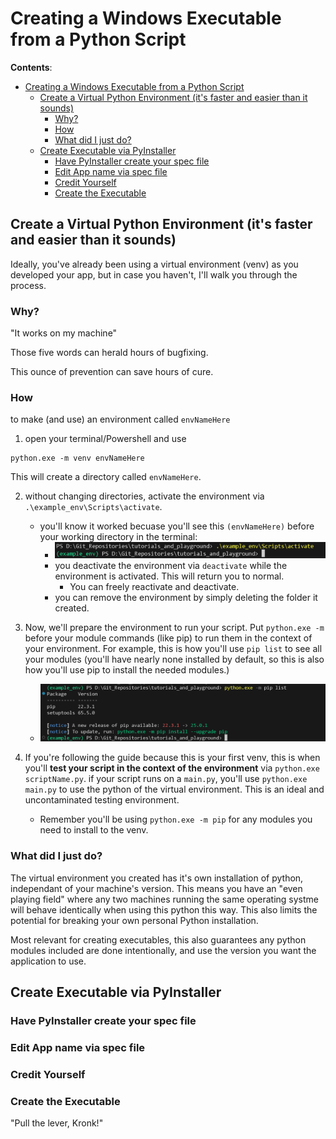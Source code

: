 # Creating a Windows Executable from a Python Script

**Contents**:
- [Creating a Windows Executable from a Python Script](#creating-a-windows-executable-from-a-python-script)
  - [Create a Virtual Python Environment (it's faster and easier than it sounds)](#create-a-virtual-python-environment-its-faster-and-easier-than-it-sounds)
    - [Why?](#why)
    - [How](#how)
    - [What did I just do?](#what-did-i-just-do)
  - [Create Executable via PyInstaller](#create-executable-via-pyinstaller)
    - [Have PyInstaller create your spec file](#have-pyinstaller-create-your-spec-file)
    - [Edit App name via spec file](#edit-app-name-via-spec-file)
    - [Credit Yourself](#credit-yourself)
    - [Create the Executable](#create-the-executable)



## Create a Virtual Python Environment (it's faster and easier than it sounds)

Ideally, you've already been using a virtual environment (venv) as you developed your app, but in case you haven't, I'll walk you through the process.

### Why?

"It works on my machine"

Those five words can herald hours of bugfixing.

This ounce of prevention can save hours of cure.


### How

to make (and use) an environment called `envNameHere`

1. open your terminal/Powershell and use

```
python.exe -m venv envNameHere
```

This will create a directory called `envNameHere`.

2. without changing directories, activate the environment via `.\example_env\Scripts\activate`.
   * you'll know it worked becuase you'll see this `(envNameHere)` before your working directory in the terminal:
     * ![screenshot of activated environment named 'example_env'](../../../img/tutorials/python/virtual%20ewnvironment/python%20environment%20activated.PNG)
     * you deactivate the environment via `deactivate` while the environment is activated. This will return you to normal.
       * You can freely reactivate and deactivate.
     * you can remove the environment by simply deleting the folder it created.

3. Now, we'll prepare the environment to run your script. Put `python.exe -m ` before your module commands (like pip) to run them in the context of your environment. For example, this is how you'll use `pip list` to see all your modules (you'll have nearly none installed by default, so this is also how you'll use pip to install the needed modules.)
   * ![pip list in py venv](../../../img/tutorials/python/virtual%20ewnvironment/python%20env%20pip.PNG)

4. If you're following the guide because this is your first venv, this is when you'll **test your script in the context of the environment** via `python.exe scriptName.py`. if your script runs on a `main.py`, you'll use `python.exe main.py` to use the python of the virtual environment. This is an ideal and uncontaminated testing environment.
    * Remember you'll be using `python.exe -m pip` for any modules you need to install to the venv.


### What did I just do?

The virtual environment you created has it's own installation of python, independant of your machine's version. This means you have an "even playing field" where any two machines running the same operating systme will behave identically when using this python this way. This also limits the potential for breaking your own personal Python installation.

Most relevant for creating executables, this also guarantees any python modules included are done intentionally, and use the version you want the application to use.


## Create Executable via PyInstaller

### Have PyInstaller create your spec file

### Edit App name via spec file

### Credit Yourself

### Create the Executable

"Pull the lever, Kronk!"



[def]: #how